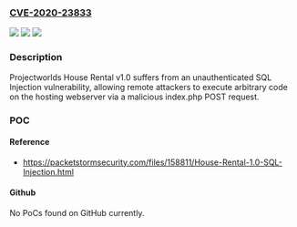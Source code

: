 ### [CVE-2020-23833](https://cve.mitre.org/cgi-bin/cvename.cgi?name=CVE-2020-23833)
![](https://img.shields.io/static/v1?label=Product&message=n%2Fa&color=blue)
![](https://img.shields.io/static/v1?label=Version&message=n%2Fa&color=blue)
![](https://img.shields.io/static/v1?label=Vulnerability&message=n%2Fa&color=brighgreen)

### Description

Projectworlds House Rental v1.0 suffers from an unauthenticated SQL Injection vulnerability, allowing remote attackers to execute arbitrary code on the hosting webserver via a malicious index.php POST request.

### POC

#### Reference
- https://packetstormsecurity.com/files/158811/House-Rental-1.0-SQL-Injection.html

#### Github
No PoCs found on GitHub currently.

